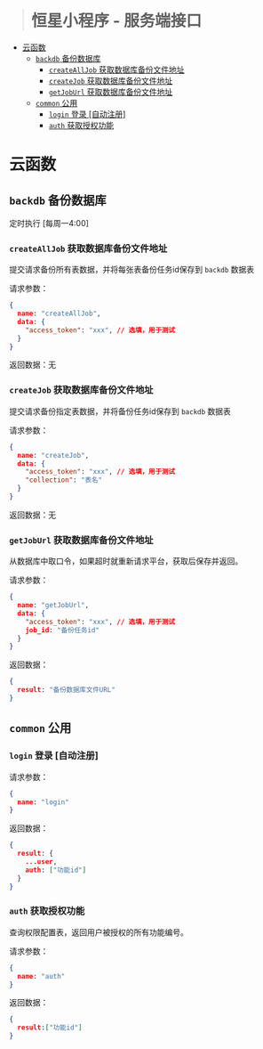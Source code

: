 ><h1>恒星小程序 - 服务端接口</h1>

- [云函数](#%e4%ba%91%e5%87%bd%e6%95%b0)
  - [`backdb` 备份数据库](#backdb-%e5%a4%87%e4%bb%bd%e6%95%b0%e6%8d%ae%e5%ba%93)
    - [`createAllJob` 获取数据库备份文件地址](#createalljob-%e8%8e%b7%e5%8f%96%e6%95%b0%e6%8d%ae%e5%ba%93%e5%a4%87%e4%bb%bd%e6%96%87%e4%bb%b6%e5%9c%b0%e5%9d%80)
    - [`createJob` 获取数据库备份文件地址](#createjob-%e8%8e%b7%e5%8f%96%e6%95%b0%e6%8d%ae%e5%ba%93%e5%a4%87%e4%bb%bd%e6%96%87%e4%bb%b6%e5%9c%b0%e5%9d%80)
    - [`getJobUrl` 获取数据库备份文件地址](#getjoburl-%e8%8e%b7%e5%8f%96%e6%95%b0%e6%8d%ae%e5%ba%93%e5%a4%87%e4%bb%bd%e6%96%87%e4%bb%b6%e5%9c%b0%e5%9d%80)
  - [`common` 公用](#common-%e5%85%ac%e7%94%a8)
    - [`login` 登录 [自动注册]](#login-%e7%99%bb%e5%bd%95-%e8%87%aa%e5%8a%a8%e6%b3%a8%e5%86%8c)
    - [`auth` 获取授权功能](#auth-%e8%8e%b7%e5%8f%96%e6%8e%88%e6%9d%83%e5%8a%9f%e8%83%bd)

# 云函数

## `backdb` 备份数据库

定时执行 [每周一4:00]

### `createAllJob` 获取数据库备份文件地址

提交请求备份所有表数据，并将每张表备份任务id保存到 `backdb` 数据表

请求参数：
```json
{
  name: "createAllJob",
  data: {
    "access_token": "xxx", // 选填，用于测试  
  }
}
```

返回数据：无

### `createJob` 获取数据库备份文件地址

提交请求备份指定表数据，并将备份任务id保存到 `backdb` 数据表

请求参数：
```json
{
  name: "createJob",
  data: {
    "access_token": "xxx", // 选填，用于测试 
    "collection": "表名" 
  }
}
```

返回数据：无

### `getJobUrl` 获取数据库备份文件地址

从数据库中取口令，如果超时就重新请求平台，获取后保存并返回。

请求参数：
```json
{
  name: "getJobUrl",
  data: {
    "access_token": "xxx", // 选填，用于测试 
    job_id: "备份任务id"
  }
}
```

返回数据：
```json
{
  result: "备份数据库文件URL"
}
```

## `common` 公用

### `login` 登录 [自动注册]

请求参数：
```json
{
  name: "login"
}
```

返回数据：
```json
{
  result: {
    ...user,
    auth: ["功能id"]
  }
}
```


### `auth` 获取授权功能

查询权限配置表，返回用户被授权的所有功能编号。

请求参数：
```json
{
  name: "auth"
}
```

返回数据：
```json
{
  result:["功能id"]
}
```
